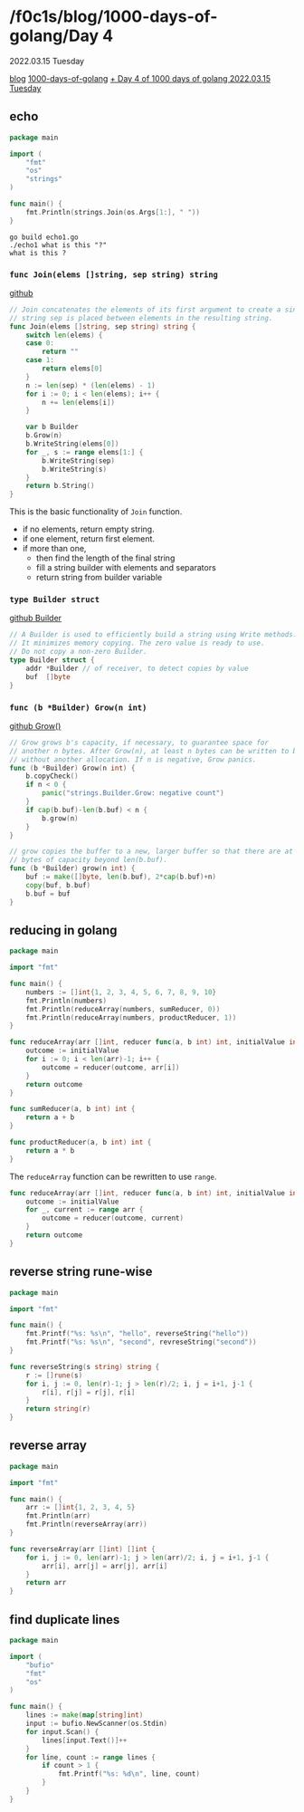 <html lang="en">
<head>
<meta charset="UTF-8" />
<meta name="viewport" content="width=device-width, initial-scale=1" />
<title>blog.f0c1s.com/1000-days-of-golang/day 5</title>
<script src="../../setup.js" async></script>
<link rel="stylesheet" href="../../index.css" />
<link rel="stylesheet" href="../../highlight/styles/monokai.min.css"/>
<script src="../../highlight/highlight.min.js"></script>
</head>

<body onload="setup()">
<h1>/f0c1s/blog/1000-days-of-golang/Day 4</h1>

2022.03.15 Tuesday

<p>
    <a href="../../index.html">blog</a>
    <a href="../../1000-days-of-golang/1000-days-of-golang.html">1000-days-of-golang</a>
    <a href="../../1000-days-of-golang/day-5-2022.03.15/day-5-2022.03.15.html">+ Day 4 of 1000 days of golang 2022.03.15 Tuesday</a>
</p>


## echo

```go
package main

import (
	"fmt"
	"os"
	"strings"
)

func main() {
	fmt.Println(strings.Join(os.Args[1:], " "))
}

```

```shell
go build echo1.go
./echo1 what is this "?"
what is this ?

```

### `func Join(elems []string, sep string) string`

[github](https://github.com/golang/go/blob/master/src/strings/strings.go#L423-L445)

```go
// Join concatenates the elements of its first argument to create a single string. The separator
// string sep is placed between elements in the resulting string.
func Join(elems []string, sep string) string {
	switch len(elems) {
	case 0:
		return ""
	case 1:
		return elems[0]
	}
	n := len(sep) * (len(elems) - 1)
	for i := 0; i < len(elems); i++ {
		n += len(elems[i])
	}

	var b Builder
	b.Grow(n)
	b.WriteString(elems[0])
	for _, s := range elems[1:] {
		b.WriteString(sep)
		b.WriteString(s)
	}
	return b.String()
}

```

This is the basic functionality of `Join` function.

- if no elements, return empty string.
- if one element, return first element.
- if more than one,
  - then find the length of the final string
  - fill a string builder with elements and separators
  - return string from builder variable

### `type Builder struct`

[github Builder](https://github.com/golang/go/blob/master/src/strings/builder.go#L12-L18)

```go
// A Builder is used to efficiently build a string using Write methods.
// It minimizes memory copying. The zero value is ready to use.
// Do not copy a non-zero Builder.
type Builder struct {
	addr *Builder // of receiver, to detect copies by value
	buf  []byte
}
```

### `func (b *Builder) Grow(n int)`

[github Grow()](https://github.com/golang/go/blob/master/src/strings/builder.go#L72-L83)

```go
// Grow grows b's capacity, if necessary, to guarantee space for
// another n bytes. After Grow(n), at least n bytes can be written to b
// without another allocation. If n is negative, Grow panics.
func (b *Builder) Grow(n int) {
	b.copyCheck()
	if n < 0 {
		panic("strings.Builder.Grow: negative count")
	}
	if cap(b.buf)-len(b.buf) < n {
		b.grow(n)
	}
}

// grow copies the buffer to a new, larger buffer so that there are at least n
// bytes of capacity beyond len(b.buf).
func (b *Builder) grow(n int) {
	buf := make([]byte, len(b.buf), 2*cap(b.buf)+n)
	copy(buf, b.buf)
	b.buf = buf
}
```

## reducing in golang

```go
package main

import "fmt"

func main() {
	numbers := []int{1, 2, 3, 4, 5, 6, 7, 8, 9, 10}
	fmt.Println(numbers)
	fmt.Println(reduceArray(numbers, sumReducer, 0))
	fmt.Println(reduceArray(numbers, productReducer, 1))
}

func reduceArray(arr []int, reducer func(a, b int) int, initialValue int) int {
	outcome := initialValue
	for i := 0; i < len(arr)-1; i++ {
		outcome = reducer(outcome, arr[i])
	}
	return outcome
}

func sumReducer(a, b int) int {
	return a + b
}

func productReducer(a, b int) int {
	return a * b
}

```

The `reduceArray` function can be rewritten to use `range`.

```go
func reduceArray(arr []int, reducer func(a, b int) int, initialValue int) int {
    outcome := initialValue
    for _, current := range arr {
        outcome = reducer(outcome, current)
    }
    return outcome
}
```

## reverse string rune-wise

```go
package main

import "fmt"

func main() {
    fmt.Printf("%s: %s\n", "hello", reverseString("hello"))
    fmt.Printf("%s: %s\n", "second", revreseString("second"))
}

func reverseString(s string) string {
    r := []rune(s)
    for i, j := 0, len(r)-1; j > len(r)/2; i, j = i+1, j-1 {
        r[i], r[j] = r[j], r[i]
    }
    return string(r)
}

```

## reverse array

```go
package main

import "fmt"

func main() {
    arr := []int{1, 2, 3, 4, 5}
    fmt.Println(arr)
    fmt.Println(reverseArray(arr))
}

func reverseArray(arr []int) []int {
    for i, j := 0, len(arr)-1; j > len(arr)/2; i, j = i+1, j-1 {
        arr[i], arr[j] = arr[j], arr[i]
    }
    return arr
}

```

## find duplicate lines

```go
package main

import (
    "bufio"
    "fmt"
    "os"
)

func main() {
    lines := make(map[string]int)
    input := bufio.NewScanner(os.Stdin)
    for input.Scan() {
        lines[input.Text()]++
    }
    for line, count := range lines {
        if count > 1 {
            fmt.Printf("%s: %d\n", line, count)
        }
    }
}

```

<script>hljs.highlightAll();</script>
</body>
</html>
